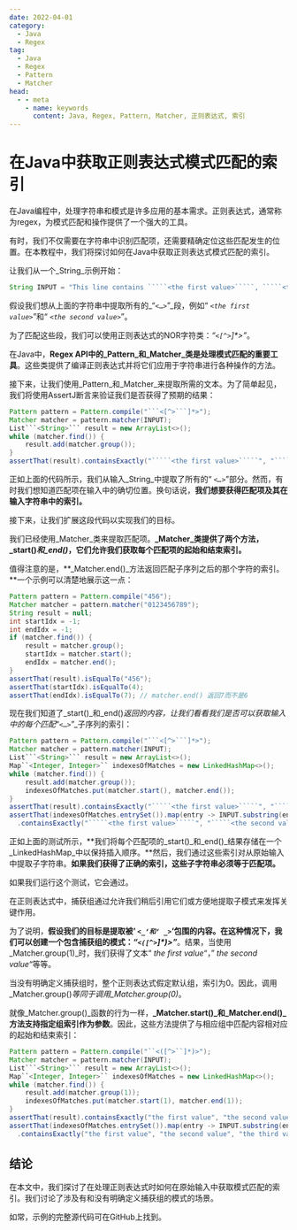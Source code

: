 ```yaml
---
date: 2022-04-01
category:
  - Java
  - Regex
tag:
  - Java
  - Regex
  - Pattern
  - Matcher
head:
  - - meta
    - name: keywords
      content: Java, Regex, Pattern, Matcher, 正则表达式, 索引
---
```

# 在Java中获取正则表达式模式匹配的索引

在Java编程中，处理字符串和模式是许多应用的基本需求。正则表达式，通常称为regex，为模式匹配和操作提供了一个强大的工具。

有时，我们不仅需要在字符串中识别匹配项，还需要精确定位这些匹配发生的位置。在本教程中，我们将探讨如何在Java中获取正则表达式模式匹配的索引。

让我们从一个_String_示例开始：

```java
String INPUT = "This line contains `````<the first value>`````, `````<the second value>`````, and ````<the third value>````.";
```

假设我们想从上面的字符串中提取所有的_“```<…>```”_段，例如“ _`````<the first value>`````_”和“ _`````<the second value>`````_”。

为了匹配这些段，我们可以使用正则表达式的NOR字符类：_“```<[^>```]*>”_。

在Java中，**Regex API中的_Pattern_和_Matcher_类是处理模式匹配的重要工具**。这些类提供了编译正则表达式并将它们应用于字符串进行各种操作的方法。

接下来，让我们使用_Pattern_和_Matcher_来提取所需的文本。为了简单起见，我们将使用AssertJ断言来验证我们是否获得了预期的结果：

```java
Pattern pattern = Pattern.compile("```<[^>```]*>");
Matcher matcher = pattern.matcher(INPUT);
List```<String>``` result = new ArrayList<>();
while (matcher.find()) {
    result.add(matcher.group());
}
assertThat(result).containsExactly("`````<the first value>`````", "`````<the second value>`````", "````<the third value>````");
```

正如上面的代码所示，我们从输入_String_中提取了所有的“ _```<…>```_”部分。然而，有时我们想知道匹配项在输入中的确切位置。换句话说，**我们想要获得匹配项及其在输入字符串中的索引。**

接下来，让我们扩展这段代码以实现我们的目标。

我们已经使用_Matcher_类来提取匹配项。**_Matcher_类提供了两个方法，_start()_和_end()_，它们允许我们获取每个匹配项的起始和结束索引。**

值得注意的是，**_Matcher.end()_方法返回匹配子序列之后的那个字符的索引。**一个示例可以清楚地展示这一点：

```java
Pattern pattern = Pattern.compile("456");
Matcher matcher = pattern.matcher("0123456789");
String result = null;
int startIdx = -1;
int endIdx = -1;
if (matcher.find()) {
    result = matcher.group();
    startIdx = matcher.start();
    endIdx = matcher.end();
}
assertThat(result).isEqualTo("456");
assertThat(startIdx).isEqualTo(4);
assertThat(endIdx).isEqualTo(7); // matcher.end() 返回7而不是6
```

现在我们知道了_start()_和_end()_返回的内容，让我们看看我们是否可以获取输入中的每个匹配_“```<…>```”_子序列的索引：

```java
Pattern pattern = Pattern.compile("```<[^>```]*>");
Matcher matcher = pattern.matcher(INPUT);
List```<String>``` result = new ArrayList<>();
Map``<Integer, Integer>`` indexesOfMatches = new LinkedHashMap<>();
while (matcher.find()) {
    result.add(matcher.group());
    indexesOfMatches.put(matcher.start(), matcher.end());
}
assertThat(result).containsExactly("`````<the first value>`````", "`````<the second value>`````", "````<the third value>````");
assertThat(indexesOfMatches.entrySet()).map(entry -> INPUT.substring(entry.getKey(), entry.getValue()))
  .containsExactly("`````<the first value>`````", "`````<the second value>`````", "````<the third value>````");
```

正如上面的测试所示，**我们将每个匹配项的_start()_和_end()_结果存储在一个_LinkedHashMap_中以保持插入顺序。**然后，我们通过这些索引对从原始输入中提取子字符串。**如果我们获得了正确的索引，这些子字符串必须等于匹配项。**

如果我们运行这个测试，它会通过。

在正则表达式中，捕获组通过允许我们稍后引用它们或方便地提取子模式来发挥关键作用。

为了说明，**假设我们的目标是提取被‘ _`<_‘和‘ _>`_‘包围的内容。在这种情况下，我们可以创建一个包含捕获组的模式：_“``<([^>``]*)>”_**。结果，当使用_Matcher.group(1)_时，我们获得了文本“ _the first value_“，” _the second value_“等等。

当没有明确定义捕获组时，整个正则表达式假定默认组，索引为0。因此，调用_Matcher.group()_等同于调用_Matcher.group(0)_。

就像_Matcher.group()_函数的行为一样，**_Matcher.start()_和_Matcher.end()_方法支持指定组索引作为参数**。因此，这些方法提供了与相应组中匹配内容相对应的起始和结束索引：

```java
Pattern pattern = Pattern.compile("``<([^>``]*)>");
Matcher matcher = pattern.matcher(INPUT);
List```<String>``` result = new ArrayList<>();
Map``<Integer, Integer>`` indexesOfMatches = new LinkedHashMap<>();
while (matcher.find()) {
    result.add(matcher.group(1));
    indexesOfMatches.put(matcher.start(1), matcher.end(1));
}
assertThat(result).containsExactly("the first value", "the second value", "the third value");
assertThat(indexesOfMatches.entrySet()).map(entry -> INPUT.substring(entry.getKey(), entry.getValue()))
  .containsExactly("the first value", "the second value", "the third value");
```

## 结论

在本文中，我们探讨了在处理正则表达式时如何在原始输入中获取模式匹配的索引。我们讨论了涉及有和没有明确定义捕获组的模式的场景。

如常，示例的完整源代码可在GitHub上找到。